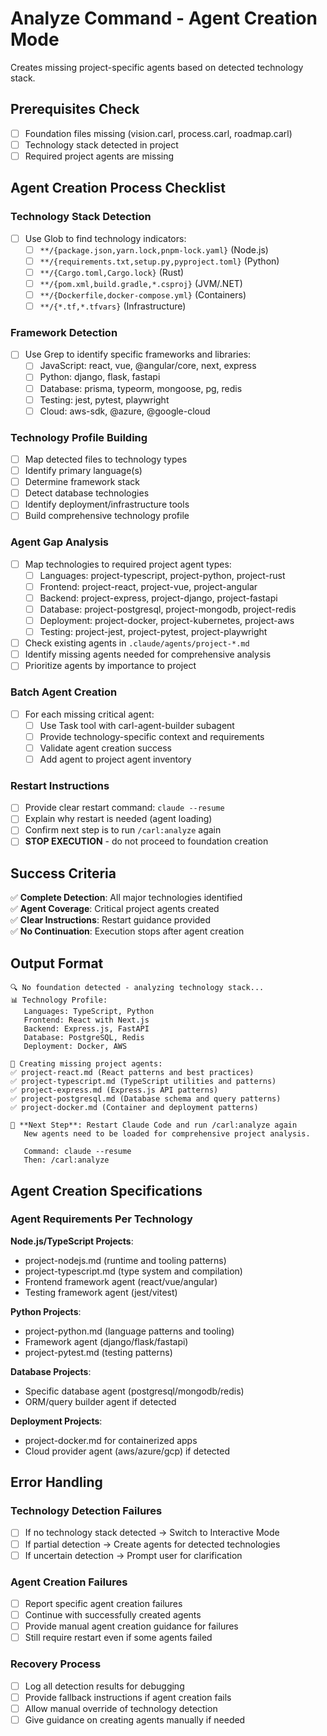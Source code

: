 # Analyze Command - Agent Creation Mode

Creates missing project-specific agents based on detected technology stack.

## Prerequisites Check

- [ ] Foundation files missing (vision.carl, process.carl, roadmap.carl)
- [ ] Technology stack detected in project
- [ ] Required project agents are missing

## Agent Creation Process Checklist

### Technology Stack Detection
- [ ] Use Glob to find technology indicators:
  - [ ] `**/{package.json,yarn.lock,pnpm-lock.yaml}` (Node.js)
  - [ ] `**/{requirements.txt,setup.py,pyproject.toml}` (Python)
  - [ ] `**/{Cargo.toml,Cargo.lock}` (Rust)
  - [ ] `**/{pom.xml,build.gradle,*.csproj}` (JVM/.NET)
  - [ ] `**/{Dockerfile,docker-compose.yml}` (Containers)
  - [ ] `**/{*.tf,*.tfvars}` (Infrastructure)

### Framework Detection
- [ ] Use Grep to identify specific frameworks and libraries:
  - [ ] JavaScript: react, vue, @angular/core, next, express
  - [ ] Python: django, flask, fastapi
  - [ ] Database: prisma, typeorm, mongoose, pg, redis
  - [ ] Testing: jest, pytest, playwright
  - [ ] Cloud: aws-sdk, @azure, @google-cloud

### Technology Profile Building
- [ ] Map detected files to technology types
- [ ] Identify primary language(s)
- [ ] Determine framework stack
- [ ] Detect database technologies
- [ ] Identify deployment/infrastructure tools
- [ ] Build comprehensive technology profile

### Agent Gap Analysis
- [ ] Map technologies to required project agent types:
  - [ ] Languages: project-typescript, project-python, project-rust
  - [ ] Frontend: project-react, project-vue, project-angular
  - [ ] Backend: project-express, project-django, project-fastapi
  - [ ] Database: project-postgresql, project-mongodb, project-redis
  - [ ] Deployment: project-docker, project-kubernetes, project-aws
  - [ ] Testing: project-jest, project-pytest, project-playwright

- [ ] Check existing agents in `.claude/agents/project-*.md`
- [ ] Identify missing agents needed for comprehensive analysis
- [ ] Prioritize agents by importance to project

### Batch Agent Creation
- [ ] For each missing critical agent:
  - [ ] Use Task tool with carl-agent-builder subagent
  - [ ] Provide technology-specific context and requirements
  - [ ] Validate agent creation success
  - [ ] Add agent to project agent inventory

### Restart Instructions
- [ ] Provide clear restart command: `claude --resume`
- [ ] Explain why restart is needed (agent loading)
- [ ] Confirm next step is to run `/carl:analyze` again
- [ ] **STOP EXECUTION** - do not proceed to foundation creation

## Success Criteria

✅ **Complete Detection**: All major technologies identified  
✅ **Agent Coverage**: Critical project agents created  
✅ **Clear Instructions**: Restart guidance provided  
✅ **No Continuation**: Execution stops after agent creation

## Output Format

```
🔍 No foundation detected - analyzing technology stack...
📊 Technology Profile:
   Languages: TypeScript, Python
   Frontend: React with Next.js
   Backend: Express.js, FastAPI
   Database: PostgreSQL, Redis
   Deployment: Docker, AWS

🤖 Creating missing project agents:
✅ project-react.md (React patterns and best practices)
✅ project-typescript.md (TypeScript utilities and patterns)  
✅ project-express.md (Express.js API patterns)
✅ project-postgresql.md (Database schema and query patterns)
✅ project-docker.md (Container and deployment patterns)

🔄 **Next Step**: Restart Claude Code and run /carl:analyze again
   New agents need to be loaded for comprehensive project analysis.

   Command: claude --resume
   Then: /carl:analyze
```

## Agent Creation Specifications

### Agent Requirements Per Technology

**Node.js/TypeScript Projects**:
- project-nodejs.md (runtime and tooling patterns)
- project-typescript.md (type system and compilation)
- Frontend framework agent (react/vue/angular)
- Testing framework agent (jest/vitest)

**Python Projects**:
- project-python.md (language patterns and tooling)
- Framework agent (django/flask/fastapi)
- project-pytest.md (testing patterns)

**Database Projects**:
- Specific database agent (postgresql/mongodb/redis)
- ORM/query builder agent if detected

**Deployment Projects**:
- project-docker.md for containerized apps
- Cloud provider agent (aws/azure/gcp) if detected

## Error Handling

### Technology Detection Failures
- [ ] If no technology stack detected → Switch to Interactive Mode
- [ ] If partial detection → Create agents for detected technologies
- [ ] If uncertain detection → Prompt user for clarification

### Agent Creation Failures  
- [ ] Report specific agent creation failures
- [ ] Continue with successfully created agents
- [ ] Provide manual agent creation guidance for failures
- [ ] Still require restart even if some agents failed

### Recovery Process
- [ ] Log all detection results for debugging
- [ ] Provide fallback instructions if agent creation fails
- [ ] Allow manual override of technology detection
- [ ] Give guidance on creating agents manually if needed